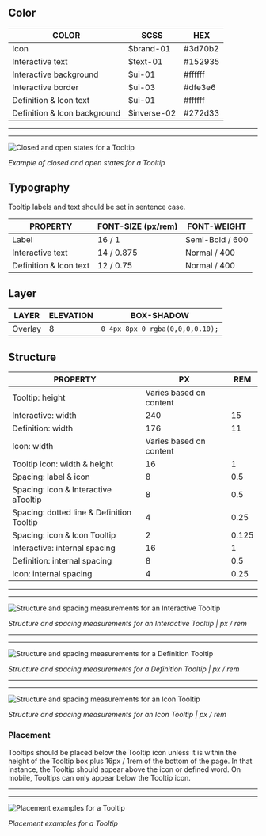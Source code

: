 ## Color
| COLOR              | SCSS      | HEX       |
|--------------------|-----------|-----------|
| Icon               | $brand-01 | #3d70b2   |
| Interactive text    | $text-01  | #152935   |
| Interactive background | $ui-01    | #ffffff   |
| Interactive border     | $ui-03    | #dfe3e6   |
| Definition & Icon text    | $ui-01  | #ffffff   |
| Definition & Icon background | $inverse-02   | #272d33   |

---
***
> 
![Closed and open states for a Tooltip](images/tooltip-style-1.png)

_Example of closed and open states for a Tooltip_

## Typography
Tooltip labels and text should be set in sentence case.

| PROPERTY | FONT-SIZE (px/rem)      | FONT-WEIGHT  |
|----------|-----------------|--------------|
| Label    | 16 / 1 | Semi-Bold / 600   |
| Interactive text     | 14 / 0.875 | Normal / 400 |
| Definition & Icon text     | 12 / 0.75 | Normal / 400 |

## Layer
| LAYER      | ELEVATION     | BOX-SHADOW      |
|------------|----------|----------|
| Overlay    | 8        | `0 4px 8px 0 rgba(0,0,0,0.10);`  |


## Structure
| PROPERTY                | PX  | REM   |
|-------------------------|-----|-------|
| Tooltip: height         | Varies based on content | |
| Interactive: width      | 240 | 15    |
| Definition: width       | 176 | 11    |
| Icon: width             | Varies based on content | |
| Tooltip icon: width & height | 16  | 1     |
| Spacing: label & icon   | 8  | 0.5 |
| Spacing: icon & Interactive aTooltip | 8  | 0.5 |
| Spacing: dotted line & Definition Tooltip | 4  | 0.25 |
| Spacing: icon & Icon Tooltip | 2  | 0.125 |
| Interactive: internal spacing | 16  | 1   |
| Definition: internal spacing | 8  | 0.5   |
| Icon: internal spacing | 4  | 0.25   |

---
***
> 
![Structure and spacing measurements for an Interactive Tooltip](images/tooltip-style-2.png)

_Structure and spacing measurements for an Interactive Tooltip | px / rem_

---
***
> 
![Structure and spacing measurements for a Definition Tooltip](images/tooltip-style-3.png)

_Structure and spacing measurements for a Definition Tooltip | px / rem_

---
***
> 
![Structure and spacing measurements for an Icon Tooltip](images/tooltip-style-4.png)

_Structure and spacing measurements for an Icon Tooltip | px / rem_

### Placement
Tooltips should be placed below the Tooltip icon unless it is within the height of the Tooltip box plus 16px / 1rem of the bottom of the page. In that instance, the Tooltip should appear above the icon or defined word. On mobile, Tooltips can only appear below the Tooltip icon.

---
***
> 
![Placement examples for a Tooltip](images/tooltip-style-5.png)

_Placement examples for a Tooltip_
